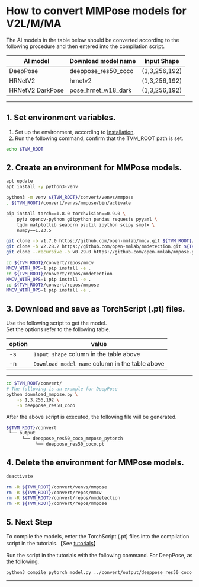# How to convert MMPose models for V2L/M/MA
<!-- Below is a list of AI models supported by this manual. -->
The AI models in the table below should be converted according to the following procedure and then entered into the compilation script.

| AI model                                                                                       | Download model name  | Input Shape    |
|------------------------------------------------------------------------------------------------|----------------------|----------------|
| DeepPose                                                                                       | deeppose_res50_coco  | (1,3,256,192)  |
| HRNetV2                                                                                        | hrnetv2              | (1,3,256,192)  |
| HRNetV2 DarkPose                                                                               | pose_hrnet_w18_dark  | (1,3,256,192)  |
---

## 1. Set environment variables.

1. Set up the environment, according to [Installation](../../../setup/README.md).  
2. Run the following command, confirm that the TVM_ROOT path is set.

```sh
echo $TVM_ROOT
```  

## 2. Create an environment for MMPose models.

```sh
apt update
apt install -y python3-venv 

python3 -m venv ${TVM_ROOT}/convert/venvs/mmpose
. ${TVM_ROOT}/convert/venvs/mmpose/bin/activate

pip install torch==1.8.0 torchvision==0.9.0 \
    pytz opencv-python gitpython pandas requests pyyaml \
    tqdm matplotlib seaborn psutil ipython scipy smplx \
    numpy==1.23.5

git clone -b v1.7.0 https://github.com/open-mmlab/mmcv.git ${TVM_ROOT}/convert/repos/mmcv
git clone -b v2.28.2 https://github.com/open-mmlab/mmdetection.git ${TVM_ROOT}/convert/repos/mmdetection
git clone --recursive -b v0.29.0 https://github.com/open-mmlab/mmpose.git ${TVM_ROOT}/convert/repos/mmpose

cd ${TVM_ROOT}/convert/repos/mmcv
MMCV_WITH_OPS=1 pip install -e .
cd ${TVM_ROOT}/convert/repos/mmdetection
MMCV_WITH_OPS=1 pip install -e .
cd ${TVM_ROOT}/convert/repos/mmpose
MMCV_WITH_OPS=1 pip install -e .
```

## 3. Download and save as TorchScript (.pt) files.

Use the following script to get the model. \
Set the options refer to the following table.

|option |value                                           |
|-------|------------------------------------------------|
|-s     |`Input shape` column in the table above         |
|-n     |`Download model name` column in the table above |
---

```sh
cd $TVM_ROOT/convert/ 
# The following is an example for DeepPose
python download_mmpose.py \
    -s 1,3,256,192 \
    -n deeppose_res50_coco
```

After the above script is executed, the following file will be generated.

```sh
${TVM_ROOT}/convert
 └── output
      └── deeppose_res50_coco_mmpose_pytorch
           └── deeppose_res50_coco.pt
```

## 4. Delete the environment for MMPose models.

```sh
deactivate

rm -R ${TVM_ROOT}/convert/venvs/mmpose
rm -R ${TVM_ROOT}/convert/repos/mmcv
rm -R ${TVM_ROOT}/convert/repos/mmdetection
rm -R ${TVM_ROOT}/convert/repos/mmpose
```

## 5. Next Step

To compile the models, enter the TorchScript (.pt) files into the compilation script in the tutorials.【See [tutorials](../../../tutorials/)】

Run the script in the tutorials with the following command. For DeepPose, as the following.

```sh
python3 compile_pytorch_model.py ../convert/output/deeppose_res50_coco_mmpose_pytorch/deeppose_res50_coco.pt -o deeppose_res50_coco_mmpose_pytorch -s 1,3,256,192
```

----